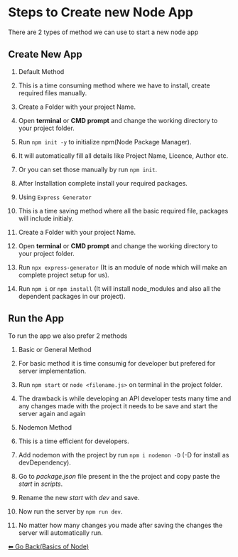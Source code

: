 # Steps to Create new Node App
There are 2 types of method we can use to start a new node app

## Create New App
1. Default Method
  1. This is a time consuming method where we have to install, create required files manually.
  2. Create a Folder with your project Name.
  3. Open **terminal** or **CMD prompt** and change the working directory to your project folder.
  4. Run `npm init -y` to initialize npm(Node Package Manager).
  5. It will automatically fill all details like Project Name, Licence, Author etc.
  6. Or you can set those manually by run `npm init`.
  7. After Installation complete install your required packages.

2. Using `Express Generator`
  1. This is a time saving method where all the basic required file, packages will include initialy.
  2. Create a Folder with your project Name.
  3. Open **terminal** or **CMD prompt** and change the working directory to your project folder.
  4. Run `npx express-generator` (It is an module of node which will make an complete project setup for us).
  5. Run `npm i` or `npm install` (It will install node_modules and also all the dependent packages in our project).

## Run the App
To run the app we also prefer 2 methods

1. Basic or General Method
  1. For basic method it is time consumig for developer but prefered for server implementation. 
  2. Run `npm start` or `node <filename.js>` on terminal in the project folder.
  3. The drawback is while developing an API developer tests many time and any changes made with the project it needs to be save and start the server again and again


2. Nodemon Method
  1. This is a time efficient for developers.
  2. Add nodemon with the project by run `npm i nodemon -D` (-D for install as devDependency).
  3. Go to *package.json* file present in the the project and copy paste the *start* in *scripts*.
  4. Rename the new *start* with *dev* and save.
  5. Now run the server by `npm run dev`.
  6. No matter how many changes you made after saving the changes the server will automatically run.



[⬅ Go Back(Basics of Node)](https://github.com/ShyamGit01/CodeBooks/blob/main/Node/BasicNode.md) 
